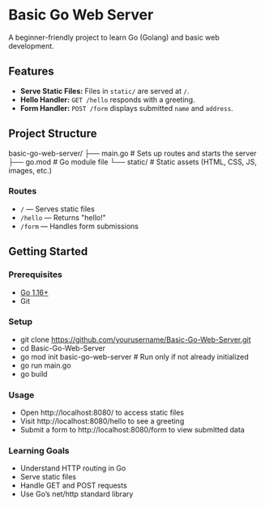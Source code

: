 # Basic Go Web Server

A beginner-friendly project to learn Go (Golang) and basic web development.

## Features

- **Serve Static Files:** Files in `static/` are served at `/`.
- **Hello Handler:** `GET /hello` responds with a greeting.
- **Form Handler:** `POST /form` displays submitted `name` and `address`.

## Project Structure

basic-go-web-server/
├── main.go # Sets up routes and starts the server
├── go.mod # Go module file
└── static/ # Static assets (HTML, CSS, JS, images, etc.)


### Routes

- `/` — Serves static files
- `/hello` — Returns "hello!"
- `/form` — Handles form submissions

## Getting Started

### Prerequisites

- [Go 1.16+](https://golang.org/dl/)
- Git

### Setup
- git clone https://github.com/yourusername/Basic-Go-Web-Server.git
- cd Basic-Go-Web-Server
- go mod init basic-go-web-server  # Run only if not already initialized
- go run main.go
- go build

### Usage
- Open http://localhost:8080/ to access static files
- Visit http://localhost:8080/hello to see a greeting
- Submit a form to http://localhost:8080/form to view submitted data

### Learning Goals
- Understand HTTP routing in Go
- Serve static files
- Handle GET and POST requests
- Use Go’s net/http standard library




